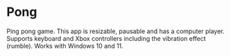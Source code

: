 # Pong
Ping pong game.
This app is resizable, pausable and has a computer player.
Supports keyboard and Xbox controllers including the vibration effect (rumble).
Works with Windows 10 and 11.

